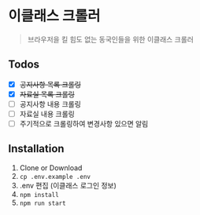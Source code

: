 # 이클래스 크롤러

> 브라우저을 킬 힘도 없는 동국인들을 위한 이클래스 크롤러

## Todos

- [x] ~~공지사항 목록 크롤링~~
- [x] ~~자료실 목록 크롤링~~
- [ ] 공지사항 내용 크롤링
- [ ] 자료실 내용 크롤링
- [ ] 주기적으로 크롤링하여 변경사항 있으면 알림

## Installation

1. Clone or Download
2. ```cp .env.example .env ```
3. .env 편집 (이클래스 로그인 정보)
4. ```npm install```
5. ```npm run start```
